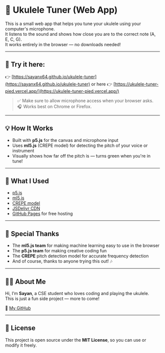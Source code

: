 # 🎸 Ukulele Tuner (Web App)

This is a small web app that helps you tune your ukulele using your computer's microphone.  
It listens to the sound and shows how close you are to the correct note (A, E, C, G).  
It works entirely in the browser — no downloads needed!

---

## 🔗 Try it here:

👉 [https://sayanx64.github.io/ukulele-tuner](https://sayanx64.github.io/ukulele-tuner)
or here 👉 [https://ukulele-tuner-pied.vercel.app/](https://ukulele-tuner-pied.vercel.app/)

> ✅ Make sure to allow microphone access when your browser asks.  
> 🎧 Works best on Chrome or Firefox.

---

## 💡 How It Works

- Built with **p5.js** for the canvas and microphone input  
- Uses **ml5.js** (CREPE model) for detecting the pitch of your voice or instrument  
- Visually shows how far off the pitch is — turns green when you're in tune!

---

## 🧰 What I Used

- [p5.js](https://p5js.org/)
- [ml5.js](https://ml5js.org/)
- [CREPE model](https://github.com/marl/crepe)
- [JSDelivr CDN](https://www.jsdelivr.com/)
- [GitHub Pages](https://pages.github.com/) for free hosting

---

## 🙏 Special Thanks

- The **ml5.js team** for making machine learning easy to use in the browser
- The **p5.js team** for making creative coding fun
- The **CREPE** pitch detection model for accurate frequency detection
- And of course, thanks to anyone trying this out! 🎶

---

## 🧑‍💻 About Me

Hi, I’m **Sayan**, a CSE student who loves coding and playing the ukulele.  
This is just a fun side project — more to come!

🔗 [My GitHub](https://github.com/sayanx64)

---

## 📜 License

This project is open source under the **MIT License**, so you can use or modify it freely.
